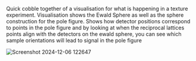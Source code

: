 Quick cobble together of a visualisation for what is happening in a texture experiment. Visualisation shows the Ewald Sphere as well as the sphere construction for the pole figure. Shows how detector positions correspond to points in the pole figure and by looking at when the reciprocal lattices points align with the detectors on the ewald sphere, you can see which sample orientations will lead to signal in the pole figure

![Screenshot 2024-12-06 122647](https://github.com/user-attachments/assets/0e0b8e26-3ee7-4b3c-bbf5-2ed06bb7d2e2)
